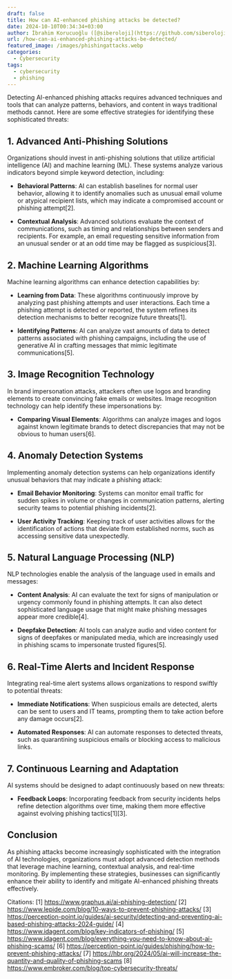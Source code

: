 ```yaml
---
draft: false
title: How can AI-enhanced phishing attacks be detected?
date: 2024-10-10T00:34:34+03:00
author: İbrahim Korucuoğlu ([@siberoloji](https://github.com/siberoloji))
url: /how-can-ai-enhanced-phishing-attacks-be-detected/
featured_image: /images/phishingattacks.webp
categories:
  - Cybersecurity
tags:
  - cybersecurity
  - phishing
---
```



Detecting AI-enhanced phishing attacks requires advanced techniques and tools that can analyze patterns, behaviors, and content in ways traditional methods cannot. Here are some effective strategies for identifying these sophisticated threats:



## 1. **Advanced Anti-Phishing Solutions**



Organizations should invest in anti-phishing solutions that utilize artificial intelligence (AI) and machine learning (ML). These systems analyze various indicators beyond simple keyword detection, including:


* **Behavioral Patterns**: AI can establish baselines for normal user behavior, allowing it to identify anomalies such as unusual email volume or atypical recipient lists, which may indicate a compromised account or phishing attempt[2].

* **Contextual Analysis**: Advanced solutions evaluate the context of communications, such as timing and relationships between senders and recipients. For example, an email requesting sensitive information from an unusual sender or at an odd time may be flagged as suspicious[3].




## 2. **Machine Learning Algorithms**



Machine learning algorithms can enhance detection capabilities by:


* **Learning from Data**: These algorithms continuously improve by analyzing past phishing attempts and user interactions. Each time a phishing attempt is detected or reported, the system refines its detection mechanisms to better recognize future threats[1].

* **Identifying Patterns**: AI can analyze vast amounts of data to detect patterns associated with phishing campaigns, including the use of generative AI in crafting messages that mimic legitimate communications[5].




## 3. **Image Recognition Technology**



In brand impersonation attacks, attackers often use logos and branding elements to create convincing fake emails or websites. Image recognition technology can help identify these impersonations by:


* **Comparing Visual Elements**: Algorithms can analyze images and logos against known legitimate brands to detect discrepancies that may not be obvious to human users[6].




## 4. **Anomaly Detection Systems**



Implementing anomaly detection systems can help organizations identify unusual behaviors that may indicate a phishing attack:


* **Email Behavior Monitoring**: Systems can monitor email traffic for sudden spikes in volume or changes in communication patterns, alerting security teams to potential phishing incidents[2].

* **User Activity Tracking**: Keeping track of user activities allows for the identification of actions that deviate from established norms, such as accessing sensitive data unexpectedly.




## 5. **Natural Language Processing (NLP)**



NLP technologies enable the analysis of the language used in emails and messages:


* **Content Analysis**: AI can evaluate the text for signs of manipulation or urgency commonly found in phishing attempts. It can also detect sophisticated language usage that might make phishing messages appear more credible[4].

* **Deepfake Detection**: AI tools can analyze audio and video content for signs of deepfakes or manipulated media, which are increasingly used in phishing scams to impersonate trusted figures[5].




## 6. **Real-Time Alerts and Incident Response**



Integrating real-time alert systems allows organizations to respond swiftly to potential threats:


* **Immediate Notifications**: When suspicious emails are detected, alerts can be sent to users and IT teams, prompting them to take action before any damage occurs[2].

* **Automated Responses**: AI can automate responses to detected threats, such as quarantining suspicious emails or blocking access to malicious links.




## 7. **Continuous Learning and Adaptation**



AI systems should be designed to adapt continuously based on new threats:


* **Feedback Loops**: Incorporating feedback from security incidents helps refine detection algorithms over time, making them more effective against evolving phishing tactics[1][3].




## Conclusion



As phishing attacks become increasingly sophisticated with the integration of AI technologies, organizations must adopt advanced detection methods that leverage machine learning, contextual analysis, and real-time monitoring. By implementing these strategies, businesses can significantly enhance their ability to identify and mitigate AI-enhanced phishing threats effectively.



Citations: [1] https://www.graphus.ai/ai-phishing-detection/ [2] https://www.lepide.com/blog/10-ways-to-prevent-phishing-attacks/ [3] https://perception-point.io/guides/ai-security/detecting-and-preventing-ai-based-phishing-attacks-2024-guide/ [4] https://www.idagent.com/blog/key-indicators-of-phishing/ [5] https://www.idagent.com/blog/everything-you-need-to-know-about-ai-phishing-scams/ [6] https://perception-point.io/guides/phishing/how-to-prevent-phishing-attacks/ [7] https://hbr.org/2024/05/ai-will-increase-the-quantity-and-quality-of-phishing-scams [8] https://www.embroker.com/blog/top-cybersecurity-threats/
